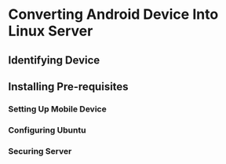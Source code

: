 # Converting Android Device Into Linux Server

## Identifying Device

## Installing Pre-requisites

### Setting Up Mobile Device

### Configuring Ubuntu

### Securing Server